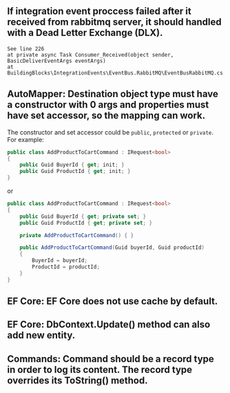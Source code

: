 ## If integration event proccess failed after it received from rabbitmq server, it should handled with a Dead Letter Exchange (DLX).
    See line 226 
    at private async Task Consumer_Received(object sender, BasicDeliverEventArgs eventArgs) 
    at BuildingBlocks\IntegrationEvents\EventBus.RabbitMQ\EventBusRabbitMQ.cs 

## AutoMapper: Destination object type must have a constructor with 0 args and properties must have set accessor, so the mapping can work.
The constructor and set accessor could be `public`, `protected` or `private`.  
For example:
```c#
public class AddProductToCartCommand : IRequest<bool>
{
    public Guid BuyerId { get; init; }
    public Guid ProductId { get; init; }
}
```
or
```c#
public class AddProductToCartCommand : IRequest<bool>
{
    public Guid BuyerId { get; private set; }
    public Guid ProductId { get; private set; }

    private AddProductToCartCommand() { }

    public AddProductToCartCommand(Guid buyerId, Guid productId)
    {
        BuyerId = buyerId;
        ProductId = productId;
    }
}
```

## EF Core: EF Core does not use cache by default.

## EF Core: DbContext.Update() method can also add new entity.

## Commands: Command should be a record type in order to log its content. The record type overrides its ToString() method.